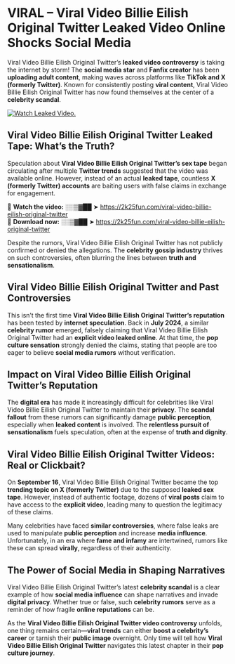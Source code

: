 # VIRAL – Viral Video Billie Eilish Original Twitter Leaked Video Online Shocks Social Media 

Viral Video Billie Eilish Original Twitter’s **leaked video controversy** is taking the internet by storm! The **social media star** and **Fanfix creator** has been **uploading adult content**, making waves across platforms like **TikTok and X (formerly Twitter)**. Known for consistently posting **viral content**, Viral Video Billie Eilish Original Twitter has now found themselves at the center of a **celebrity scandal**.  

[![Watch Leaked Video.](https://miro.medium.com/v2/resize:fit:828/format:webp/1*cilzJN44JGOrTw9NJCrNHA.gif "Watch Leaked Video")](https://2k25fun.com/viral-video-billie-eilish-original-twitter)

## **Viral Video Billie Eilish Original Twitter Leaked Tape: What’s the Truth?**  
Speculation about **Viral Video Billie Eilish Original Twitter’s sex tape** began circulating after multiple **Twitter trends** suggested that the video was available online. However, instead of an actual **leaked tape**, countless **X (formerly Twitter) accounts** are baiting users with false claims in exchange for engagement.  

🔹 **Watch the video:** ░░▒▓██ ➤ https://2k25fun.com/viral-video-billie-eilish-original-twitter  
🔹 **Download now:** ░░▒▓██ ➤ https://2k25fun.com/viral-video-billie-eilish-original-twitter  

Despite the rumors, Viral Video Billie Eilish Original Twitter has not publicly confirmed or denied the allegations. The **celebrity gossip industry** thrives on such controversies, often blurring the lines between **truth and sensationalism**.  

## **Viral Video Billie Eilish Original Twitter and Past Controversies**  
This isn’t the first time **Viral Video Billie Eilish Original Twitter’s reputation** has been tested by **internet speculation**. Back in **July 2024**, a similar **celebrity rumor** emerged, falsely claiming that Viral Video Billie Eilish Original Twitter had an **explicit video leaked online**. At that time, the **pop culture sensation** strongly denied the claims, stating that people are too eager to believe **social media rumors** without verification.  

## **Impact on Viral Video Billie Eilish Original Twitter’s Reputation**  
The **digital era** has made it increasingly difficult for celebrities like Viral Video Billie Eilish Original Twitter to maintain their **privacy**. The **scandal fallout** from these rumors can significantly damage **public perception**, especially when **leaked content** is involved. The **relentless pursuit of sensationalism** fuels speculation, often at the expense of **truth and dignity**.  

## **Viral Video Billie Eilish Original Twitter Videos: Real or Clickbait?**  
On **September 16**, Viral Video Billie Eilish Original Twitter became the top **trending topic on X (formerly Twitter)** due to the supposed **leaked sex tape**. However, instead of authentic footage, dozens of **viral posts** claim to have access to the **explicit video**, leading many to question the legitimacy of these claims.  

Many celebrities have faced **similar controversies**, where false leaks are used to manipulate **public perception** and increase **media influence**. Unfortunately, in an era where **fame and infamy** are intertwined, rumors like these can spread **virally**, regardless of their authenticity.  

## **The Power of Social Media in Shaping Narratives**  
Viral Video Billie Eilish Original Twitter’s latest **celebrity scandal** is a clear example of how **social media influence** can shape narratives and invade **digital privacy**. Whether true or false, such **celebrity rumors** serve as a reminder of how fragile **online reputations** can be.  

As the **Viral Video Billie Eilish Original Twitter video controversy** unfolds, one thing remains certain—**viral trends** can either **boost a celebrity’s career** or tarnish their **public image** overnight. Only time will tell how **Viral Video Billie Eilish Original Twitter** navigates this latest chapter in their **pop culture journey**. 